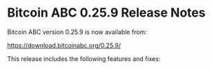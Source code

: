 # Bitcoin ABC 0.25.9 Release Notes

Bitcoin ABC version 0.25.9 is now available from:

  <https://download.bitcoinabc.org/0.25.9/>

This release includes the following features and fixes:
